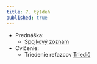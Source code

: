 ```yaml
---
title: 7. týždeň
published: true
---
```


- Prednáška:
    - [Spojkový zoznam](/pvjc/prednasky/linkedlist)
- Cvičenie: 
    - Triedenie reťazcov [Triedič](/pvjc/cvicenia/triedic)
